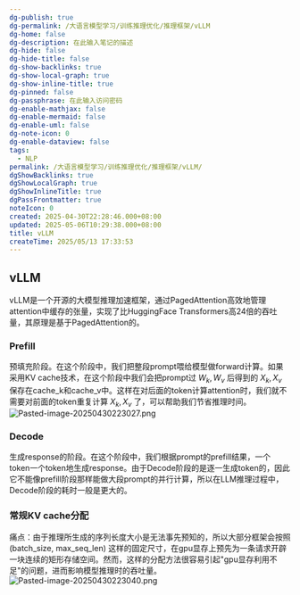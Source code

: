 ```yaml
---
dg-publish: true
dg-permalink: /大语言模型学习/训练推理优化/推理框架/vLLM
dg-home: false
dg-description: 在此输入笔记的描述
dg-hide: false
dg-hide-title: false
dg-show-backlinks: true
dg-show-local-graph: true
dg-show-inline-title: true
dg-pinned: false
dg-passphrase: 在此输入访问密码
dg-enable-mathjax: false
dg-enable-mermaid: false
dg-enable-uml: false
dg-note-icon: 0
dg-enable-dataview: false
tags:
  - NLP
permalink: /大语言模型学习/训练推理优化/推理框架/vLLM/
dgShowBacklinks: true
dgShowLocalGraph: true
dgShowInlineTitle: true
dgPassFrontmatter: true
noteIcon: 0
created: 2025-04-30T22:28:46.000+08:00
updated: 2025-05-06T10:29:38.000+08:00
title: vLLM
createTime: 2025/05/13 17:33:53
---
```




## vLLM
vLLM是一个开源的大模型推理加速框架，通过PagedAttention高效地管理attention中缓存的张量，实现了比HuggingFace Transformers高24倍的吞吐量，其原理是基于PagedAttention的。

### Prefill
预填充阶段。在这个阶段中，我们把整段prompt喂给模型做forward计算。如果采用KV cache技术，在这个阶段中我们会把prompt过 $W_k, W_v$ 后得到的 $X_k, X_v$ 保存在cache_k和cache_v中。这样在对后面的token计算attention时，我们就不需要对前面的token重复计算 $X_k, X_v$ 了，可以帮助我们节省推理时间。
![Pasted-image-20250430223027.png](/img/user/附件/Pasted-image-20250430223027.png)


### Decode
生成response的阶段。在这个阶段中，我们根据prompt的prefill结果，一个token一个token地生成response。由于Decode阶段的是逐一生成token的，因此它不能像prefill阶段那样能做大段prompt的并行计算，所以在LLM推理过程中，Decode阶段的耗时一般是更大的。


### 常规KV cache分配
痛点：由于推理所生成的序列长度大小是无法事先预知的，所以大部分框架会按照 (batch_size, max_seq_len) 这样的固定尺寸，在gpu显存上预先为一条请求开辟一块连续的矩形存储空间。然而，这样的分配方法很容易引起"gpu显存利用不足"的问题，进而影响模型推理时的吞吐量。
![Pasted-image-20250430223040.png](/img/user/附件/Pasted-image-20250430223040.png)
